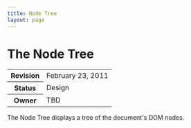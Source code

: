 ```yaml
---
title: Node Tree
layout: page
---
```


# The Node Tree #

<table class="metadata">
    <tr><th>Revision</th><td>February 23, 2011</td></tr>
    <tr><th>Status</th><td>Design</td></tr>
    <tr><th>Owner</th><td>TBD</td></tr>
</table>

The Node Tree displays a tree of the document's DOM nodes.